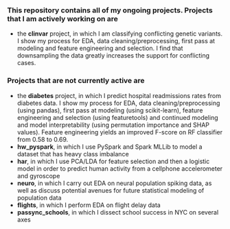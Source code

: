 ### This repository contains all of my ongoing projects. Projects that I am actively working on are
* the __clinvar__ project, in which I am classifying conflicting genetic variants. I show my process for EDA, data cleaning/preprocessing, first pass at modeling and feature engineering and selection. I find that downsampling the data greatly increases the support for conflicting cases.

### Projects that are not currently active are
* the __diabetes__ project, in which I predict hospital readmissions rates from diabetes data. I show my process for EDA, data cleaning/preprocessing (using pandas), first pass at modeling (using scikit-learn), feature engineering and selection (using featuretools) and continued modeling and model interpretability (using permutation importance and SHAP values). Feature engineering yields an improved F-score on RF classifier from 0.58 to 0.69.
* __hw_pyspark__, in which I use PySpark and Spark MLLib to model a dataset that has heavy class imbalance
* __har__, in which I use PCA/LDA for feature selection and then a logistic model in order to predict human activity from a cellphone accelerometer and gyroscope
* __neuro__, in which I carry out EDA on neural population spiking data, as well as discuss potential avenues for future statistical modeling of population data
* __flights__, in which I perform EDA on flight delay data
* __passync_schools__, in which I dissect school success in NYC on several axes
